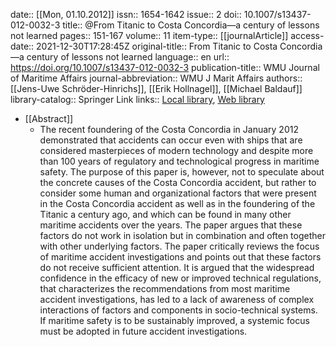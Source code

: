 date:: [[Mon, 01.10.2012]]
issn:: 1654-1642
issue:: 2
doi:: 10.1007/s13437-012-0032-3
title:: @From Titanic to Costa Concordia—a century of lessons not learned
pages:: 151-167
volume:: 11
item-type:: [[journalArticle]]
access-date:: 2021-12-30T17:28:45Z
original-title:: From Titanic to Costa Concordia—a century of lessons not learned
language:: en
url:: https://doi.org/10.1007/s13437-012-0032-3
publication-title:: WMU Journal of Maritime Affairs
journal-abbreviation:: WMU J Marit Affairs
authors:: [[Jens-Uwe Schröder-Hinrichs]], [[Erik Hollnagel]], [[Michael Baldauf]]
library-catalog:: Springer Link
links:: [Local library](zotero://select/library/items/ED6I53HW), [Web library](https://www.zotero.org/users/6520516/items/ED6I53HW)

- [[Abstract]]
	- The recent foundering of the Costa Concordia in January 2012 demonstrated that accidents can occur even with ships that are considered masterpieces of modern technology and despite more than 100 years of regulatory and technological progress in maritime safety. The purpose of this paper is, however, not to speculate about the concrete causes of the Costa Concordia accident, but rather to consider some human and organizational factors that were present in the Costa Concordia accident as well as in the foundering of the Titanic a century ago, and which can be found in many other maritime accidents over the years. The paper argues that these factors do not work in isolation but in combination and often together with other underlying factors. The paper critically reviews the focus of maritime accident investigations and points out that these factors do not receive sufficient attention. It is argued that the widespread confidence in the efficacy of new or improved technical regulations, that characterizes the recommendations from most maritime accident investigations, has led to a lack of awareness of complex interactions of factors and components in socio-technical systems. If maritime safety is to be sustainably improved, a systemic focus must be adopted in future accident investigations.